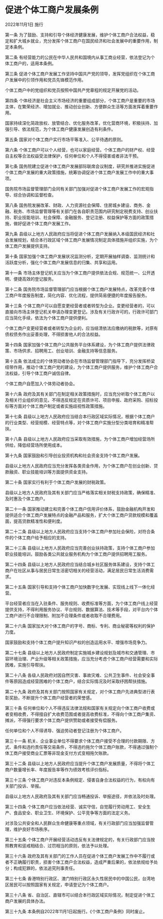 # 促进个体工商户发展条例

2022年11月1日 施行

<!-- INFO END -->

第一条 为了鼓励、支持和引导个体经济健康发展，维护个体工商户合法权益，稳定和扩大城乡就业，充分发挥个体工商户在国民经济和社会发展中的重要作用，制定本条例。

第二条 有经营能力的公民在中华人民共和国境内从事工商业经营，依法登记为个体工商户的，适用本条例。

第三条 促进个体工商户发展工作坚持中国共产党的领导，发挥党组织在个体工商户发展中的引领作用和党员先锋模范作用。

个体工商户中的党组织和党员按照中国共产党章程的规定开展党的活动。

第四条 个体经济是社会主义市场经济的重要组成部分，个体工商户是重要的市场主体，在繁荣经济、增加就业、推动创业创新、方便群众生活等方面发挥着重要作用。

国家持续深化简政放权、放管结合、优化服务改革，优化营商环境，积极扶持、加强引导、依法规范，为个体工商户健康发展创造有利条件。

第五条 国家对个体工商户实行市场平等准入、公平待遇的原则。

第六条 个体工商户可以个人经营，也可以家庭经营。个体工商户的财产权、经营自主权等合法权益受法律保护，任何单位和个人不得侵害或者非法干预。

第七条 国务院建立促进个体工商户发展部际联席会议制度，研究并推进实施促进个体工商户发展的重大政策措施，统筹协调促进个体工商户发展工作中的重大事项。

国务院市场监督管理部门会同有关部门加强对促进个体工商户发展工作的宏观指导、综合协调和监督检查。

第八条 国务院发展改革、财政、人力资源社会保障、住房城乡建设、商务、金融、税务、市场监督管理等有关部门在各自职责范围内研究制定税费支持、创业扶持、职业技能培训、社会保障、金融服务、登记注册、权益保护等方面的政策措施，做好促进个体工商户发展工作。

第九条 县级以上地方人民政府应当将促进个体工商户发展纳入本级国民经济和社会发展规划，结合本行政区域个体工商户发展情况制定具体措施并组织实施，为个体工商户发展提供支持。

第十条 国家加强个体工商户发展状况监测分析，定期开展抽样调查、监测统计和活跃度分析，强化个体工商户发展信息的归集、共享和运用。

第十一条 市场主体登记机关应当为个体工商户提供依法合规、规范统一、公开透明、便捷高效的登记服务。

第十二条 国务院市场监督管理部门应当根据个体工商户发展特点，改革完善个体工商户年度报告制度，简化内容、优化流程，提供简易便捷的年度报告服务。

第十三条 个体工商户可以自愿变更经营者或者转型为企业。变更经营者的，可以直接向市场主体登记机关申请办理变更登记。涉及有关行政许可的，行政许可部门应当简化手续，依法为个体工商户提供便利。

个体工商户变更经营者或者转型为企业的，应当结清依法应缴纳的税款等，对原有债权债务作出妥善处理，不得损害他人的合法权益。

第十四条 国家加强个体工商户公共服务平台体系建设，为个体工商户提供法律政策、市场供求、招聘用工、创业培训、金融支持等信息服务。

第十五条 依法成立的个体劳动者协会在市场监督管理部门指导下，充分发挥桥梁纽带作用，推动个体工商户党的建设，为个体工商户提供服务，维护个体工商户合法权益，引导个体工商户诚信自律。

个体工商户自愿加入个体劳动者协会。

第十六条 政府及其有关部门在制定相关政策措施时，应当充分听取个体工商户以及相关行业组织的意见，不得违反规定在资质许可、项目申报、政府采购、招标投标等方面对个体工商户制定或者实施歧视性政策措施。

第十七条 县级以上地方人民政府应当结合本行政区域实际情况，根据个体工商户的行业类型、经营规模、经营特点等，对个体工商户实施分型分类培育和精准帮扶。

第十八条 县级以上地方人民政府应当采取有效措施，为个体工商户增加经营场所供给，降低经营场所使用成本。

第十九条 国家鼓励和引导创业投资机构和社会资金支持个体工商户发展。

县级以上地方人民政府应当充分发挥各类资金作用，为个体工商户在创业创新、贷款融资、职业技能培训等方面提供资金支持。

第二十条 国家实行有利于个体工商户发展的财税政策。

县级以上地方人民政府及其有关部门应当严格落实相关财税支持政策，确保精准、及时惠及个体工商户。

第二十一条 国家推动建立和完善个体工商户信用评价体系，鼓励金融机构开发和提供适合个体工商户发展特点的金融产品和服务，扩大个体工商户贷款规模和覆盖面，提高贷款精准性和便利度。

第二十二条 县级以上地方人民政府应当支持个体工商户参加社会保险，对符合条件的个体工商户给予相应的支持。

第二十三条 县级以上地方人民政府应当完善创业扶持政策，支持个体工商户参加职业技能培训，鼓励各类公共就业服务机构为个体工商户提供招聘用工服务。

第二十四条 县级以上地方人民政府应当结合城乡社区服务体系建设，支持个体工商户在社区从事与居民日常生活密切相关的经营活动，满足居民日常生活消费需求。

第二十五条 国家引导和支持个体工商户加快数字化发展、实现线上线下一体化经营。

平台经营者应当在入驻条件、服务规则、收费标准等方面，为个体工商户线上经营提供支持，不得利用服务协议、平台规则、数据算法、技术等手段，对平台内个体工商户进行不合理限制、附加不合理条件或者收取不合理费用。

第二十六条 国家加大对个体工商户的字号、商标、专利、商业秘密等权利的保护力度。

国家鼓励和支持个体工商户提升知识产权的创造运用水平、增强市场竞争力。

第二十七条 县级以上地方人民政府制定实施城乡建设规划及城市和交通管理、市容环境治理、产业升级等相关政策措施，应当充分考虑个体工商户经营需要和实际困难，实施引导帮扶。

第二十八条 各级人民政府对因自然灾害、事故灾难、公共卫生事件、社会安全事件等原因造成经营困难的个体工商户，结合实际情况及时采取纾困帮扶措施。

第二十九条 政府及其有关部门按照国家有关规定，对个体工商户先进典型进行表彰奖励，不断提升个体工商户经营者的荣誉感。

第三十条 任何单位和个人不得违反法律法规和国家有关规定向个体工商户收费或者变相收费，不得擅自扩大收费范围或者提高收费标准，不得向个体工商户集资、摊派，不得强行要求个体工商户提供赞助或者接受有偿服务。

任何单位和个人不得诱导、强迫劳动者登记注册为个体工商户。

第三十一条 机关、企业事业单位不得要求个体工商户接受不合理的付款期限、方式、条件和违约责任等交易条件，不得违约拖欠个体工商户账款，不得通过强制个体工商户接受商业汇票等非现金支付方式变相拖欠账款。

第三十二条 县级以上地方人民政府应当提升个体工商户发展质量，不得将个体工商户数量增长率、年度报告率等作为绩效考核评价指标。

第三十三条 个体工商户对违反本条例规定、侵害自身合法权益的行为，有权向有关部门投诉、举报。

县级以上地方人民政府及其有关部门应当畅通投诉、举报途径，并依法及时处理。

第三十四条 个体工商户应当依法经营、诚实守信，自觉履行劳动用工、安全生产、食品安全、职业卫生、环境保护、公平竞争等方面的法定义务。

对涉及公共安全和人民群众生命健康等重点领域，有关行政部门应当加强监督管理，维护良好市场秩序。

第三十五条 个体工商户开展经营活动违反有关法律规定的，有关行政部门应当按照教育和惩戒相结合、过罚相当的原则，依法予以处理。

第三十六条 政府及其有关部门的工作人员在促进个体工商户发展工作中不履行或者不正确履行职责，损害个体工商户合法权益，造成严重后果的，依法依规给予处分；构成犯罪的，依法追究刑事责任。

第三十七条 香港特别行政区、澳门特别行政区永久性居民中的中国公民，台湾地区居民可以按照国家有关规定，申请登记为个体工商户。

第三十八条 省、自治区、直辖市可以结合本行政区域实际情况，制定促进个体工商户发展的具体办法。

第三十九条 本条例自2022年11月1日起施行。《个体工商户条例》同时废止。